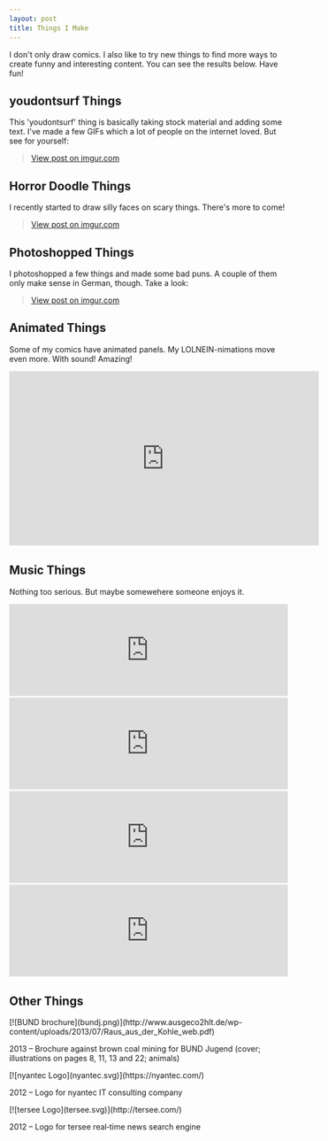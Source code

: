 ```yaml
---
layout: post
title: Things I Make
---
```


I don't only draw comics. I also like to try new things to find more ways to create funny and interesting content. You can see the results below. Have fun!


## youdontsurf Things

This 'youdontsurf' thing is basically taking stock material and adding some text. I've made a few GIFs which a lot of people on the internet loved. But see for yourself:

<blockquote class="imgur-embed-pub" lang="en" data-id="a/dE7oy"><a href="//imgur.com/a/dE7oy">View post on imgur.com</a></blockquote><script async src="//s.imgur.com/min/embed.js" charset="utf-8"></script>


## Horror Doodle Things

I recently started to draw silly faces on scary things. There's more to come!

<blockquote class="imgur-embed-pub" lang="en" data-id="a/zlKRO"><a href="//imgur.com/a/zlKRO">View post on imgur.com</a></blockquote><script async src="//s.imgur.com/min/embed.js" charset="utf-8"></script>


## Photoshopped Things

I photoshopped a few things and made some bad puns. A couple of them only make sense in German, though. Take a look:

<blockquote class="imgur-embed-pub" lang="en" data-id="a/uIBTC"><a href="//imgur.com/a/uIBTC">View post on imgur.com</a></blockquote><script async src="//s.imgur.com/min/embed.js" charset="utf-8"></script>


## Animated Things

Some of my comics have animated panels. My LOLNEIN-nimations move even more. With sound! Amazing! 

<iframe width="560" height="315" src="https://www.youtube.com/embed/videoseries?list=PLUyok4uA_rcX6NDhZ1eMwFnz7hoDAB3-8" frameborder="0" allowfullscreen></iframe>


## Music Things

Nothing too serious. But maybe somewehere someone enjoys it.

<iframe width="100%" height="166" scrolling="no" frameborder="no" src="https://w.soundcloud.com/player/?url=https%3A//api.soundcloud.com/tracks/258762324&amp;color=000000&amp;auto_play=false&amp;hide_related=false&amp;show_comments=true&amp;show_user=true&amp;show_reposts=false"></iframe>
<iframe width="100%" height="166" scrolling="no" frameborder="no" src="https://w.soundcloud.com/player/?url=https%3A//api.soundcloud.com/tracks/236030459&amp;color=000000&amp;auto_play=false&amp;hide_related=false&amp;show_comments=true&amp;show_user=true&amp;show_reposts=false"></iframe>
<iframe width="100%" height="166" scrolling="no" frameborder="no" src="https://w.soundcloud.com/player/?url=https%3A//api.soundcloud.com/tracks/190147070&amp;color=000000&amp;auto_play=false&amp;hide_related=false&amp;show_comments=true&amp;show_user=true&amp;show_reposts=false"></iframe>
<iframe width="100%" height="166" scrolling="no" frameborder="no" src="https://w.soundcloud.com/player/?url=https%3A//api.soundcloud.com/tracks/190068739&amp;color=000000&amp;auto_play=false&amp;hide_related=false&amp;show_comments=true&amp;show_user=true&amp;show_reposts=false"></iframe>


## Other Things

<div markdown="1" class="img-block">
[![BUND brochure](bundj.png)](http://www.ausgeco2hlt.de/wp-content/uploads/2013/07/Raus_aus_der_Kohle_web.pdf)

2013 – Brochure against brown coal mining for BUND Jugend (cover; illustrations on pages 8, 11, 13 and 22; animals)
</div>

<div markdown="1" class="img-block">
[![nyantec Logo](nyantec.svg)](https://nyantec.com/)

2012 – Logo for nyantec IT consulting company
</div>

<div markdown="1" class="img-block">
[![tersee Logo](tersee.svg)](http://tersee.com/)

2012 – Logo for tersee real‐time news search engine
</div>
